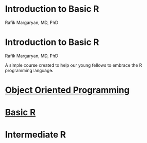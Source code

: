 # Introduction to Basic R
Rafik Margaryan, MD, PhD

# Introduction to Basic R

Rafik Margaryan, MD, PhD

A simple course created to help our young fellows to embrace the R
programming language.

# [Object Oriented Programming](object-oriented-programming-language.html)

# [Basic R](basic-r.html)

# Intermediate R
